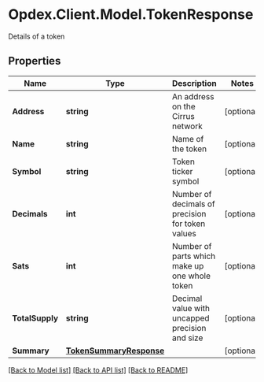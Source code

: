 # Opdex.Client.Model.TokenResponse
Details of a token

## Properties

Name | Type | Description | Notes
------------ | ------------- | ------------- | -------------
**Address** | **string** | An address on the Cirrus network | [optional] 
**Name** | **string** | Name of the token | [optional] 
**Symbol** | **string** | Token ticker symbol | [optional] 
**Decimals** | **int** | Number of decimals of precision for token values | [optional] 
**Sats** | **int** | Number of parts which make up one whole token | [optional] 
**TotalSupply** | **string** | Decimal value with uncapped precision and size | [optional] 
**Summary** | [**TokenSummaryResponse**](TokenSummaryResponse.md) |  | [optional] 

[[Back to Model list]](../README.md#documentation-for-models) [[Back to API list]](../README.md#documentation-for-api-endpoints) [[Back to README]](../README.md)

